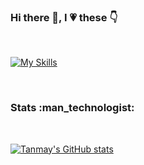 ### Hi there 👋, I :heartpulse: these :point_down:
</br>

[![My Skills](https://skillicons.dev/icons?i=dotnet,cs,visualstudio,github,stackoverflow,python)](https://skillicons.dev)


</br>
<h3>Stats :man_technologist:</h3>
</br>

[![Tanmay's GitHub stats](https://github-readme-stats.vercel.app/api?username=ks1990cn)](https://github.com/anuraghazra/github-readme-stats)

